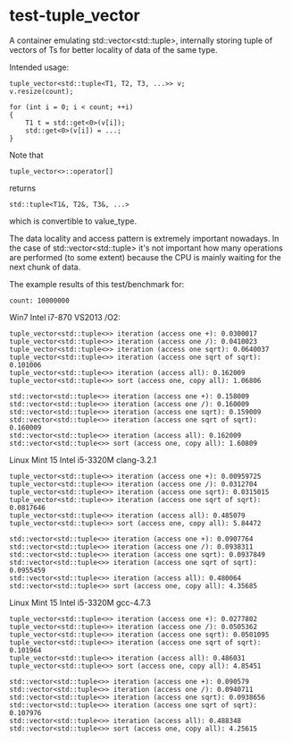 test-tuple_vector
=================

A container emulating std::vector&lt;std::tuple>, internally storing tuple of vectors of Ts for better locality of data of the same type.

Intended usage:

    tuple_vector<std::tuple<T1, T2, T3, ...>> v;
    v.resize(count);

    for (int i = 0; i < count; ++i)
    {
        T1 t = std::get<0>(v[i]);
        std::get<0>(v[i]) = ...;
    }
    
Note that

    tuple_vector<>::operator[]

returns

    std::tuple<T1&, T2&, T3&, ...>
    
which is convertible to value_type.

The data locality and access pattern is extremely important nowadays. In the case of std::vector&lt;std::tuple> it's not important how many operations are performed (to some extent) because the CPU is mainly waiting for the next chunk of data.

The example results of this test/benchmark for:

    count: 10000000

Win7 Intel i7-870 VS2013 /O2:
    
    tuple_vector<std::tuple<>> iteration (access one +): 0.0300017
    tuple_vector<std::tuple<>> iteration (access one /): 0.0410023
    tuple_vector<std::tuple<>> iteration (access one sqrt): 0.0640037
    tuple_vector<std::tuple<>> iteration (access one sqrt of sqrt): 0.101006
    tuple_vector<std::tuple<>> iteration (access all): 0.162009
    tuple_vector<std::tuple<>> sort (access one, copy all): 1.06806
    
    std::vector<std::tuple<>> iteration (access one +): 0.158009
    std::vector<std::tuple<>> iteration (access one /): 0.160009
    std::vector<std::tuple<>> iteration (access one sqrt): 0.159009
    std::vector<std::tuple<>> iteration (access one sqrt of sqrt): 0.160009
    std::vector<std::tuple<>> iteration (access all): 0.162009
    std::vector<std::tuple<>> sort (access one, copy all): 1.60809
    
Linux Mint 15 Intel i5-3320M clang-3.2.1

    tuple_vector<std::tuple<>> iteration (access one +): 0.00959725
    tuple_vector<std::tuple<>> iteration (access one /): 0.0312704
    tuple_vector<std::tuple<>> iteration (access one sqrt): 0.0315015
    tuple_vector<std::tuple<>> iteration (access one sqrt of sqrt): 0.0817646
    tuple_vector<std::tuple<>> iteration (access all): 0.485079
    tuple_vector<std::tuple<>> sort (access one, copy all): 5.84472

    std::vector<std::tuple<>> iteration (access one +): 0.0907764
    std::vector<std::tuple<>> iteration (access one /): 0.0938311
    std::vector<std::tuple<>> iteration (access one sqrt): 0.0937849
    std::vector<std::tuple<>> iteration (access one sqrt of sqrt): 0.0955459
    std::vector<std::tuple<>> iteration (access all): 0.480064
    std::vector<std::tuple<>> sort (access one, copy all): 4.35685

Linux Mint 15 Intel i5-3320M gcc-4.7.3

    tuple_vector<std::tuple<>> iteration (access one +): 0.0277802
    tuple_vector<std::tuple<>> iteration (access one /): 0.0505362
    tuple_vector<std::tuple<>> iteration (access one sqrt): 0.0501095
    tuple_vector<std::tuple<>> iteration (access one sqrt of sqrt): 0.101964
    tuple_vector<std::tuple<>> iteration (access all): 0.486031
    tuple_vector<std::tuple<>> sort (access one, copy all): 4.85451
    
    std::vector<std::tuple<>> iteration (access one +): 0.090579
    std::vector<std::tuple<>> iteration (access one /): 0.0940711
    std::vector<std::tuple<>> iteration (access one sqrt): 0.0938656
    std::vector<std::tuple<>> iteration (access one sqrt of sqrt): 0.107976
    std::vector<std::tuple<>> iteration (access all): 0.488348
    std::vector<std::tuple<>> sort (access one, copy all): 4.25615
